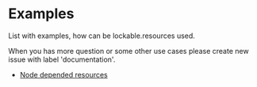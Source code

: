 # Examples

List with examples, how can be lockable.resources used.

When you has more question or some other use cases please create new issue with label 'documentation'.

- [Node depended resources](lock-nodes.md)
